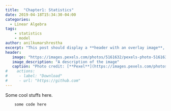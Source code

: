 ```yaml
---
title:  "Chapter1: Statistics"
date: 2019-04-18T15:34:30-04:00
categories:
  - Linear Algebra
tags: 
    - statistics
    - model
author: anilkumarshrestha
excerpt: "This post should display a **header with an overlay image**, if the theme supports it."
header:
   image: "https://images.pexels.com/photos/5161632/pexels-photo-5161632.jpeg?auto=compress&cs=tinysrgb&dpr=2&h=350&w=1260"
   image_description: "A description of the image"
   caption: "Photo credit: [**Pexel**](https://images.pexels.com/photos/5161632/pexels-photo-5161632.jpeg?auto=compress&cs=tinysrgb&dpr=2&h=750&w=1260)"
#    actions:
#     - label: "Download"
#     - url: "https://github.com"
---
```



Some cool stuffs here.

        some code here


